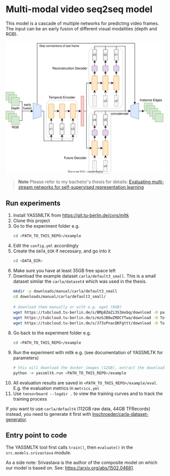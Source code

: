 # Multi-modal video seq2seq model

This model is a cascade of multiple networks for predicting video frames. The input can be an early fusion of different visual modalities (depth and RGB).

![An example of the model's architecture](model.svg)

> **Note**
> Please refer to my bachelor's thesis for details: [Evaluating multi-stream networks for
self-supervised representation learning](https://www.cv.tu-berlin.de/fileadmin/fg140/Main/Lehre/Master/bt_schroeder_blackened.pdf) 

## Run experiments
1. Install YASSMLTK from https://git.tu-berlin.de/cvrs/mltk
2. Clone this project
3. Go to the experiment folder e.g.
    ```bash
    cd <PATH_TO_THIS_REPO>/example
    ```
4. Edit the `config.yml` accordingly
5. Create the `DATA_DIR` if necessary, and go into it
   ```bash
   cd <DATA_DIR>
   ```
6. Make sure you have at least 35GB free space left
7. Download the example dataset `carla/default3_small`. This is a small dataset similar the `carla/dataset4` which was used in the thesis.
   ```bash
   mkdir -p downloads/manual/carla/default3_small
   cd downloads/manual/carla/default3_small/
   
   # download them manually or with e.g. wget (8GB)
   wget https://tubcloud.tu-berlin.de/s/BMp8ZmZi3S3mxbq/download -O params.zip
   wget https://tubcloud.tu-berlin.de/s/mzGJB8wZRDCYTwa/download -O Town01_Opt.zip
   wget https://tubcloud.tu-berlin.de/s/J73sPnacQKFgttt/download -O Town10HD_Opt.zip
   ```
8. Go back to the experiment folder e.g.
    ```bash
    cd <PATH_TO_THIS_REPO>/example
    ```
9. Run the experiment with mltk e.g. (see documentation of YASSMLTK for parameters)
   ```bash
   # this will download the docker images (12GB), extract the downloaded zips (14GB), train and evaluate the experiment
   python -m yassmltk.run <PATH_TO_THIS_REPO>/example 
   ```
10. All evaluation results are saved in `<PATH_TO_THIS_REPO>/example/eval`. E.g. the evaluation metrics in `metrics.yml`
11. Use `tensorboard --logdir .` to view the training curves and to track the training process

If you want to use `carla/default4` (112GB raw data, 44GB TFRecords) instead, you need to generate it first with [lnschroeder/carla-dataset-generator](https://github.com/lnschroeder/carla-dataset-generator).

## Entry point to code
The YASSMLTK tool first calls `train()`, then `evaluate()` in the `src.models.srivastava` module. 

As a side note: Srivastava is the author of the composite model on which our model is based on. See: https://arxiv.org/abs/1502.04681.  
